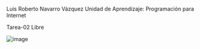 Luis Roberto Navarro Vázquez Unidad de Aprendizaje: Programación para Internet

Tarea-02 Libre

![image](https://user-images.githubusercontent.com/111943639/189504322-d891a843-3e37-4a57-8c6a-3312e2cafaff.png)
